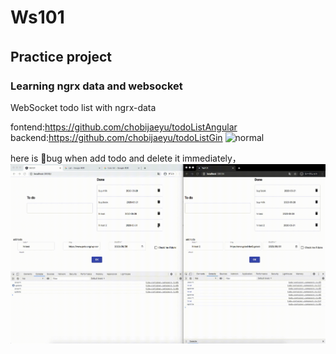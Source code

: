 # Ws101
## Practice project　
### Learning ngrx data and websocket
WebSocket todo list with ngrx-data

fontend:https://github.com/chobijaeyu/todoListAngular
backend:https://github.com/chobijaeyu/todoListGin
![normal](./ws101.gif)



here  is 🐛bug when add todo and delete it immediately，
![normal](./ws102.gif)
